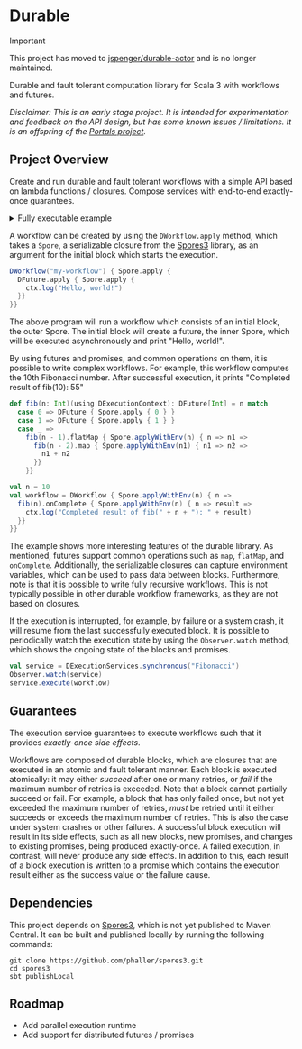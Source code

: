 # Durable

> [!IMPORTANT]
> This project has moved to [jspenger/durable-actor](https://github.com/jspenger/durable-actor) and is no longer maintained.

<!-- [![Build Status](https://github.com/jspenger/durable/actions/workflows/build-test.yaml/badge.svg)](https://github.com/jspenger/durable/actions/workflows/build-test.yaml) -->
<!-- [![License](https://img.shields.io/badge/License-Apache%202.0-blue.svg)](https://github.com/jspenger/durable/blob/main/LICENSE) -->

Durable and fault tolerant computation library for Scala 3 with workflows and futures.

*Disclaimer: This is an early stage project. It is intended for experimentation and feedback on the API design, but has some known issues / limitations. It is an offspring of the [Portals project](https://github.com/portals-project).*

## Project Overview

Create and run durable and fault tolerant workflows with a simple API based on lambda functions / closures. Compose services with end-to-end exactly-once guarantees.

<details>
<summary>Fully executable example</summary>

```scala
import spores.default.*
import spores.default.given

import durable.*
import durable.given

object Fibonacci {
  def fib(n: Int)(using DExecutionContext): DFuture[Int] = n match
    case 0 => DFuture { Spore.apply { 0 } }
    case 1 => DFuture { Spore.apply { 1 } }
    case _ =>
      fib(n - 1).flatMap { Spore.applyWithEnv(n) { n => n1 =>
        fib(n - 2).map { Spore.applyWithEnv(n1) { n1 => n2 =>
          n1 + n2
        }}
      }}

  def main(args: Array[String]): Unit = {
    val n = 10
    val workflow = DWorkflow { Spore.applyWithEnv(n) { n =>
      fib(n).onComplete { Spore.applyWithEnv(n) { n => result =>
        ctx.log("Completed result of fib(" + n + "): " + result)
      }}
    }}

    val service = DExecutionServices.synchronous("Fibonacci")
    // Observability.watch(service)
    service.execute(workflow)
    service.shutDown()
  }
}
```
</details>

A workflow can be created by using the `DWorkflow.apply` method, which takes a `Spore`, a serializable closure from the [Spores3]((https://github.com/phaller/spores3)) library, as an argument for the initial block which starts the execution.

```scala
DWorkflow("my-workflow") { Spore.apply {
  DFuture.apply { Spore.apply {
    ctx.log("Hello, world!")
  }}
}}
```

The above program will run a workflow which consists of an initial block, the outer Spore.
The initial block will create a future, the inner Spore, which will be executed asynchronously and print "Hello, world!".

By using futures and promises, and common operations on them, it is possible to write complex workflows.
For example, this workflow computes the 10th Fibonacci number.
After successful execution, it prints "Completed result of fib(10): 55"

```scala
def fib(n: Int)(using DExecutionContext): DFuture[Int] = n match
  case 0 => DFuture { Spore.apply { 0 } }
  case 1 => DFuture { Spore.apply { 1 } }
  case _ =>
    fib(n - 1).flatMap { Spore.applyWithEnv(n) { n => n1 =>
      fib(n - 2).map { Spore.applyWithEnv(n1) { n1 => n2 =>
        n1 + n2
      }}
    }}

val n = 10
val workflow = DWorkflow { Spore.applyWithEnv(n) { n =>
  fib(n).onComplete { Spore.applyWithEnv(n) { n => result =>
    ctx.log("Completed result of fib(" + n + "): " + result)
  }}
}}
```

The example shows more interesting features of the durable library.
As mentioned, futures support common operations such as `map`, `flatMap`, and `onComplete`.
Additionally, the serializable closures can capture environment variables, which can be used to pass data between blocks.
Furthermore, note is that it is possible to write fully recursive workflows.
This is not typically possible in other durable workflow frameworks, as they are not based on closures.

If the execution is interrupted, for example, by failure or a system crash, it will resume from the last successfully executed block.
It is possible to periodically watch the execution state by using the `Observer.watch` method, which shows the ongoing state of the blocks and promises.

```scala
val service = DExecutionServices.synchronous("Fibonacci")
Observer.watch(service)
service.execute(workflow)
```

## Guarantees

The execution service guarantees to execute workflows such that it provides *exactly-once side effects*.

Workflows are composed of durable blocks, which are closures that are executed in an atomic and fault tolerant manner.
Each block is executed atomically: it may either *succeed* after one or many retries, or *fail* if the maximum number of retries is exceeded.
Note that a block cannot partially succeed or fail.
For example, a block that has only failed once, but not yet exceeded the maximum number of retries, *must* be retried until it either succeeds or exceeds the maximum number of retries.
This is also the case under system crashes or other failures.
A successful block execution will result in its side effects, such as all new blocks, new promises, and changes to existing promises, being produced exactly-once.
A failed execution, in contrast, will never produce any side effects.
In addition to this, each result of a block execution is written to a promise which contains the execution result either as the success value or the failure cause.

## Dependencies

This project depends on [Spores3](https://github.com/phaller/spores3), which is not yet published to Maven Central.
It can be built and published locally by running the following commands:

```shell
git clone https://github.com/phaller/spores3.git
cd spores3
sbt publishLocal
```

## Roadmap
- Add parallel execution runtime
- Add support for distributed futures / promises
